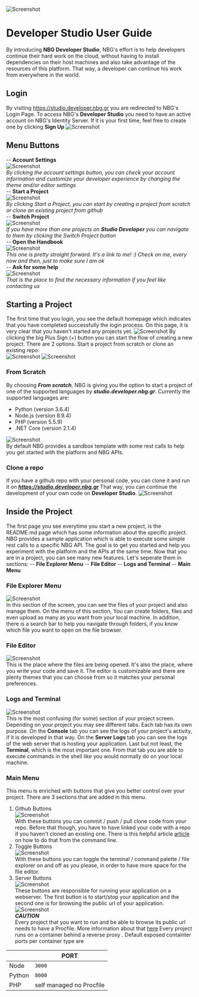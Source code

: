 ![Screenshot](https://microsites.nbg.gr/api.gateway/publicportal/sites/default/files/2018-11/black_logo.jpg) 
# Developer Studio User Guide
By introducing **NBG Developer Studio**, NBG's effort is to help developers continue their hard work on the cloud, without having to install dependencies on their host machines and also take advantage of the resources of this platform. That way, a developer can continue his work from everywhere in the world.
## Login
By visiting https://studio.developer.nbg.gr you are redirected to NBG's Login Page. To access NBG's **Developer Studio** you need to have an active account on NBG's Identity Server. If it is your first time, feel free to create one by clicking **Sign Up**
![Screenshot](https://files.nbg.gr/studio/login.PNG) 
## Menu Buttons
-- **Account Settings**<br />
![Screenshot](https://files.nbg.gr/studio/account-settings.PNG) <br />
*By clicking the account settings button, you can check your account information and customize your developer experience by changing the theme and/or editor settings*<br />
-- **Start a Project**<br />
![Screenshot](https://files.nbg.gr/studio/start-project.PNG) <br />
*By clicking Start a Project, you can start by creating a project from scratch or clone an existing project from github*<br />
-- **Switch Project**<br />
![Screenshot](https://files.nbg.gr/studio/switch-project.PNG)<br />
*If you have more than one projects on **Studio Developer** you can navigate to them by clicking the Switch Project button*<br />
-- **Open the Handbook**<br />
![Screenshot](https://files.nbg.gr/studio/handbook.PNG)<br />
*This one is pretty straight forward. It's a link to me! :) Check on me, every now and then, just to make sure I am ok*<br />
-- **Ask for some help**<br />
![Screenshot](https://files.nbg.gr/studio/help.PNG)<br />
*That is the place to find the necessary information if you feel like contacting us*

## Starting a Project
The first time that you login, you see the default homepage which indicates that you have completed successfully the login process. On this page, it is very clear that you haven't started any projects yet. 
![Screenshot](https://files.nbg.gr/studio/homepage.PNG)
By clicking the big Plus Sign (+) button you can start the flow of creating a new project. There are 2 options. Start a project from scratch or clone an existing repo.<br />
![Screenshot](https://files.nbg.gr/studio/start-project.PNG) ![Screenshot](https://files.nbg.gr/studio/start-project-2.PNG)
### From Scratch
By choosing ***From scratch***, NBG is giving you the option to start a project of one of the supported languages by ***studio.developer.nbg.gr***. Currently the supported languages are: 
* Python (version 3.6.4)
* Node.js (version 8.9.4)
* PHP (version 5.5.9)
* .NET Core (version 2.1.4)

![Screenshot](https://files.nbg.gr/studio/from-scratch.PNG)<br />
By default NBG provides a sandbox template with some rest calls to help you get started with the platform and NBG APIs.

### Clone a repo
If you have a github repo with your personal code, you can clone it and run it on ***https://studio.developer.nbg.gr***
That way, you can continue the development of your own code on **Developer Studio**. 
![Screenshot](https://files.nbg.gr/studio/clone-from-repo.PNG)
## Inside the Project 
The first page you see everytime you start a new project, is the README.md page which has some information about the specific project. NBG provides a sample application which is able to execute some simple rest calls to a specific NBG API. The goal is to get you started and help you experiment with the platform and the APIs at the same time.
Now that you are in a project, you can see many new features. Let's seperate them in sections:
-- **File Explorer Menu**
-- **File Editor**
-- **Logs and Terminal**
-- **Main Menu**
### File Explorer Menu
![Screenshot](https://files.nbg.gr/studio/file-explorer.PNG)<br />
In this section of the screen, you can see the files of your project and also manage them. On the menu of this section, You can create folders, files and even upload as many as you want from your local machine. In addition, there is a search bar to help you navigate through folders, if you know which file you want to open on the file browser.
### File Editor
![Screenshot](https://files.nbg.gr/studio/file-editor.PNG)<br />
This is the place where the files are being opened. It's also the place, where you write your code and save it. The editor is customizable and there are plenty themes that you can choose from so it matches your personal preferences.
### Logs and Terminal
![Screenshot](https://files.nbg.gr/studio/command-line.PNG)<br />
This is the most confusing (for some) section of your project screen. Depending on your project you may see different tabs. Each tab has its own purpose. On the **Console** tab you can see the logs of your project's activity, if it is developed in that way. On the **Server Logs** tab you can see the logs of the web server that is hosting your application. Last but not least, the **Terminal**, which is the most important one. From that tab you are able to execute commands in the shell like you would normally do on your local machine.
### Main Menu
This menu is enriched with buttons that give you better control over your project. There are 3 sections that are added in this menu.
1. Github Buttons<br />
![Screenshot](https://files.nbg.gr/studio/github-buttons.PNG)<br />
With these buttons you can commit / push / pull clone code from your repo. Before that though, you have to have linked your code with a repo if you haven't cloned an existing one. There is this helpful article [article](https://help.github.com/en/articles/adding-an-existing-project-to-github-using-the-command-line) on how to do that from the command line.
2. Toggle Buttons<br />
![Screenshot](https://files.nbg.gr/studio/toggle-buttons.PNG)<br />
With these buttons you can toggle the terminal / command palette / file explorer on and off as you please, in order to have more space for the file editor.
3. Server Buttons<br />
![Screenshot](https://files.nbg.gr/studio/server-buttons.PNG)<br />
These buttons are responsible for running your application on a webserver. The first button is to start/stop your application and the second one is for browsing the public url of your application.
![Screenshot](https://files.nbg.gr/studio/public-url.PNG)<br />
***CAUTION*** <br />
Every project that you want to run and be able to browse its public url needs to have a Procfile. More information about that [here](https://help.sourcelair.com/webserver/procfiles/)
Every project runs on a container behind a reverse proxy .
Default exposed containter ports per container type are

|                |PORT                          
|----------------|------------------------------
|Node|`3000`            
|Python|`8000`          
|PHP|self managed no Procfile 

